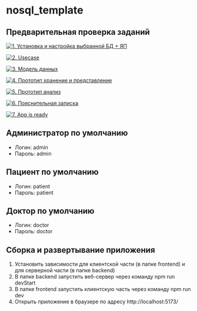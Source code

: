 # nosql_template


## Предварительная проверка заданий

<a href=" ./../../../actions/workflows/1_helloworld.yml" >![1. Установка и настройка выбранной БД + ЯП]( ./../../actions/workflows/1_helloworld.yml/badge.svg)</a>

<a href=" ./../../../actions/workflows/2_usecase.yml" >![2. Usecase]( ./../../actions/workflows/2_usecase.yml/badge.svg)</a>

<a href=" ./../../../actions/workflows/3_data_model.yml" >![3. Модель данных]( ./../../actions/workflows/3_data_model.yml/badge.svg)</a>

<a href=" ./../../../actions/workflows/4_prototype_store_and_view.yml" >![4. Прототип хранение и представление]( ./../../actions/workflows/4_prototype_store_and_view.yml/badge.svg)</a>

<a href=" ./../../../actions/workflows/5_prototype_analysis.yml" >![5. Прототип анализ]( ./../../actions/workflows/5_prototype_analysis.yml/badge.svg)</a> 

<a href=" ./../../../actions/workflows/6_report.yml" >![6. Пояснительная записка]( ./../../actions/workflows/6_report.yml/badge.svg)</a>

<a href=" ./../../../actions/workflows/7_app_is_ready.yml" >![7. App is ready]( ./../../actions/workflows/7_app_is_ready.yml/badge.svg)</a>

## Администратор по умолчанию
+ Логин: admin
+ Пароль: admin

## Пациент по умолчанию
+ Логин: patient
+ Пароль: patient

## Доктор по умолчанию
+ Логин: doctor
+ Пароль: doctor

## Сборка и развертывание приложения
1. Установить зависимости для клиентской части (в папке frontend) и для серверной части (в папке backend)
2. В папке backend запустить веб-сервер через команду npm run devStart
3. В папке frontend запустить клиентскую часть через команду npm run dev
4. Открыть приложение в браузере по адресу http://localhost:5173/
